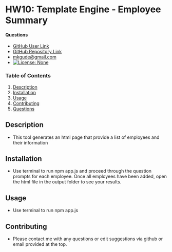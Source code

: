 # HW10: Template Engine - Employee Summary

#### Questions

- [GitHub User Link](https://github.com/mkgude)
- [GitHub Repository Link](https://github.com/mkgude/hw10-team-dashboard)
- mkgude@gmail.com
- [![License: None](https://img.shields.io/badge/License-None-blue.svg)](https://opensource.org/licenses/None)

### Table of Contents

1. [Description](#description)
2. [Installation](#installation)
3. [Usage](#usage)
4. [Contributing](#contributing)
5. [Questions](#questions)

## Description

- This tool generates an html page that provide a list of employees and their information

## Installation

- Use terminal to run npm app.js and proceed through the question prompts for each employee. Once all employees have been added, open the html file in the output folder to see your results.

## Usage

- Use terminal to run npm app.js

## Contributing

- Please contact me with any questions or edit suggestions via github or email provided at the top.
